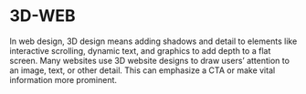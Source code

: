 # 3D-WEB
In web design, 3D design means adding shadows and detail to elements like interactive scrolling, dynamic text, and graphics to add depth to a flat screen. Many websites use 3D website designs to draw users’ attention to an image, text, or other detail. This can emphasize a CTA or make vital information more prominent.
